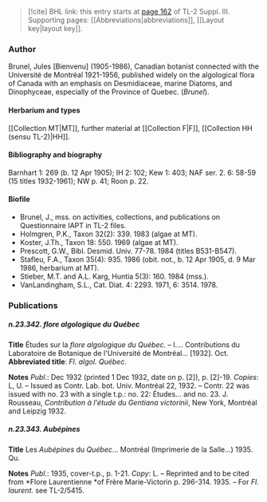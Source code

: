 > [!cite] BHL link: this entry starts at [page 162](https://www.biodiversitylibrary.org/item/103861#page/172/mode/1up) of TL-2 Suppl. III.
> Supporting pages: [[Abbreviations|abbreviations]], [[Layout key|layout key]].

### Author

Brunel, Jules \[Bienvenu\] (1905-1986), Canadian botanist connected with the Université de Montréal 1921-1956, published widely on the algological flora of Canada with an emphasis on Desmidiaceae, marine Diatoms, and Dinophyceae, especially of the Province of Quebec. (*Brunel*).

#### Herbarium and types

[[Collection MT|MT]], further material at [[Collection F|F]], [[Collection HH (sensu TL-2)|HH]].

#### Bibliography and biography

Barnhart 1: 269 (b. 12 Apr 1905); IH 2: 102; Kew 1: 403; NAF ser. 2. 6: 58-59 (15 titles 1932-1961); NW p. 41; Roon p. 22.

#### Biofile

- Brunel, J., mss. on activities, collections, and publications on Questionnaire IAPT in TL-2 files.
- Holmgren, P.K., Taxon 32(2): 339. 1983 (algae at MT).
- Koster, J.Th., Taxon 18: 550. 1969 (algae at MT).
- Prescott, G.W., Bibl. Desmid. Univ. 77-78. 1984 (titles B531-B547).
- Stafleu, F.A., Taxon 35(4): 935. 1986 (obit. not., b. 12 Apr 1905, d. 9 Mar 1986, herbarium at MT).
- Stieber, M.T. and A.L. Karg, Huntia 5(3): 160. 1984 (mss.).
- VanLandingham, S.L., Cat. Diat. 4: 2293. 1971, 6: 3514. 1978.

### Publications

##### n.23.342. flore algologique du Québec

**Title**
Études sur la *flore algologique du Québec*. – I.... Contributions du Laboratoire de Botanique de l'Université de Montréal... \[1932\]. Oct.
**Abbreviated title**: *Fl. algol. Québec*.

**Notes**
*Publ*.: Dec 1932 (printed 1 Dec 1932, date on p. \[2\]), p. \[2\]-19. *Copies*: L, U. – Issued as Contr. Lab. bot. Univ. Montréal 22, 1932. – Contr. 22 was issued with no. 23 with a single t.p.: no. 22: Études... and no. 23. J. Rousseau, *Contribution à l'étude du Gentiana victorinii*, New York, Montréal and Leipzig 1932.

##### n.23.343. Aubépines

**Title**
Les *Aubépines* du *Québec*... Montréal (Imprimerie de la Salle...) 1935. Qu.

**Notes**
*Publ*.: 1935, cover-t.p., p. 1-21. *Copy*: L. – Reprinted and to be cited from *Flore Laurentienne *of Frère Marie-Victorin p. 296-314. 1935. – For *Fl. laurent.* see TL-2/5415.

